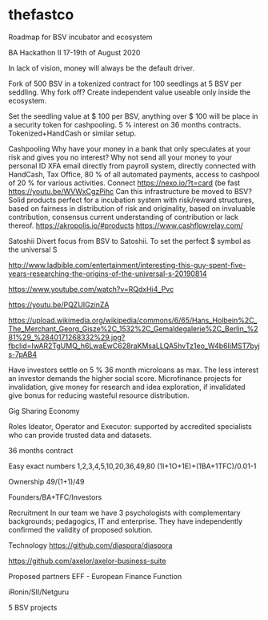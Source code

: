 # thefastco
Roadmap for BSV incubator and ecosystem

BA Hackathon II 17-19th of August 2020

In lack of vision, money will always be the default driver. 

Fork of 500 BSV in a tokenized contract for 100 seedlings at 5 BSV per seddling. Why fork off? Create independent value useable only inside the ecosystem.   

Set the seedling value at $ 100 per BSV, anything over $ 100 will be place in a security token for cashpooling. 5 % interest on 36 months contracts. Tokenized+HandCash or similar setup.

Cashpooling
Why have your money in a bank that only speculates at your risk and gives you no interest? Why not send all your money to your personal ID XFA email directly from payroll system, directly connected with HandCash, Tax Office, 80 % of all automated payments, access to cashpool of 20 % for various activities.
Connect https://nexo.io/?t=card (be fast 
https://youtu.be/WVWxCgzPihc Can this infrastructure be moved to BSV?
Solid products perfect for a incubation system with risk/reward structures, based on fairness in distribution of risk and originality, based on invaluable contribution, consensus current understanding of contribution or lack thereof. https://akropolis.io/#products
https://www.cashflowrelay.com/


Satoshii
Divert focus from BSV to Satoshii. To set the perfect $ symbol as the universal S

http://www.ladbible.com/entertainment/interesting-this-guy-spent-five-years-researching-the-origins-of-the-universal-s-20190814

https://www.youtube.com/watch?v=RQdxHi4_Pvc

https://youtu.be/PQZUIGzinZA

https://upload.wikimedia.org/wikipedia/commons/6/65/Hans_Holbein%2C_The_Merchant_Georg_Gisze%2C_1532%2C_Gemaldegalerie%2C_Berlin_%281%29_%2840171268332%29.jpg?fbclid=IwAR2TgUMQ_h6LwaEwC628raKMsaLLQA5hvTz1eo_W4b6IiMST7byjs-7pAB4


Have investors settle on 5 % 36 month microloans as max. The less interest an investor demands the higher social score.
Microfinance projects for invalidation, give money for research and idea exploration, if invalidated give bonus for reducing wasteful resource distribution.


Gig Sharing Economy


Roles
Ideator, Operator and Executor: supported by accredited specialists who can provide trusted data and datasets.

36 months contract



Easy exact numbers
1,2,3,4,5,10,20,36,49,80
(1I+1O+1E)+(1BA+1TFC)/0.01-1


Ownership
49/(1+1)/49

Founders/BA+TFC/Investors

Recruitment
In our team we have 3 psychologists with complementary backgrounds; pedagogics, IT and enterprise. They have independently confirmed the validity of proposed solution. 

Technology
https://github.com/diaspora/diaspora

https://github.com/axelor/axelor-business-suite

Proposed partners
EFF - European Finance Function

iRonin/SII/Netguru

5 BSV projects




